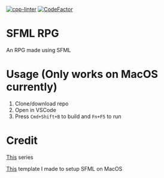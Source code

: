 [![cpp-linter](https://github.com/beatzoid/sfml-rpg/actions/workflows/cpp-lint.yml/badge.svg)](https://github.com/beatzoid/sfml-rpg/actions/workflows/cpp-lint.yml) [![CodeFactor](https://www.codefactor.io/repository/github/beatzoid/sfml-rpg/badge)](https://www.codefactor.io/repository/github/beatzoid/sfml-rpg)

# SFML RPG

An RPG made using SFML

# Usage (Only works on MacOS currently)

1. Clone/download repo
2. Open in VSCode
3. Press `Cmd+Shift+B` to build and `Fn+F5` to run

# Credit

[This](https://www.youtube.com/playlist?list=PL6xSOsbVA1ebkU66okpi-KViAO8_9DJKg) series

[This](https://github.com/beatzoid/sfml-macos) template I made to setup SFML on MacOS
